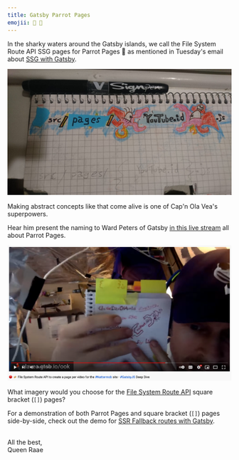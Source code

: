 ```yaml
---
title: Gatsby Parrot Pages
emojii: 🦜 📄
---
```


In the sharky waters around the Gatsby islands, we call the File System Route API SSG pages for Parrot Pages 🦜 as mentioned in Tuesday's email about [SSG with Gatsby](/emails/2022-01-11-ssg/).

![{} = parrots](./parrot-pages.jpeg "Drawing of `src/pages/{YouTube.id}.js` with {} as parrots")

Making abstract concepts like that come alive is one of Cap'n Ola Vea's superpowers.

Hear him present the naming to Ward Peters of Gatsby [in this live stream](https://youtu.be/TX5XPuHhz9o?t=3265) all about Parrot Pages.

[![Screengrab of Ola presenting Parrot Pages](./yt-screenshot.png)](https://youtu.be/TX5XPuHhz9o?t=3265)

What imagery would you choose for the [File System Route API](https://www.gatsbyjs.com/docs/reference/routing/file-system-route-api/#creating-client-only-routes) square bracket (`[]`) pages?

For a demonstration of both Parrot Pages and square bracket (`[]`) pages side-by-side, check out the demo for [SSR Fallback routes with Gatsby](https://codesandbox.io/s/demo-ssr-fallback-route-9pteu?file=/README.md).

&nbsp;  
All the best,  
Queen Raae
